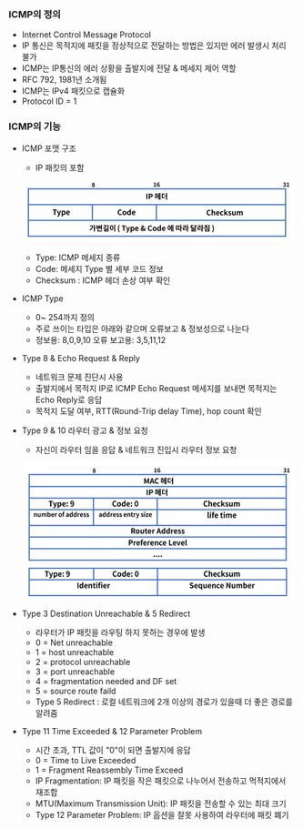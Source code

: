 ### ICMP의 정의

- Internet Control Message Protocol
- IP 통신은 목적지에 패킷을 정상적으로 전달하는 방법은 있지만 에러 발생시 처리 불가
- ICMP는 IP통신의 에러 상황을 출발지에 전달 & 메세지 제어 역할
- RFC 792, 1981년 소개됨
- ICMP는 IPv4 패킷으로 캡슐화
- Protocol ID = 1

### ICMP의 기능

- ICMP 포맷 구조

  - IP 패킷의 포함

  ![image-20201002104358463](images\image-20201002104358463.png)

  - Type: ICMP 메세지 종류
  - Code: 메세지 Type 별 세부 코드 정보
  - Checksum : ICMP 헤더 손상 여부 확인

- ICMP Type
  - 0~ 254까지 정의
  - 주로 쓰이는 타입은 아래와 같으며 오류보고 & 정보성으로 나눈다
  - 정보용: 8,0,9,10 오류 보고용: 3,5,11,12

- Type 8 & Echo Request & Reply
  - 네트워크 문제 진단시 사용
  - 출발지에서 목적지 IP로 ICMP Echo Request 메세지를 보내면 목적지는 Echo Reply로 응답
  - 목적지 도달 여부, RTT(Round-Trip delay Time), hop count 확인

- Type 9 & 10 라우터 광고 & 정보 요청

  - 자신이 라우터 임을 응답 & 네트워크 진입시 라우터 정보 요청

  ![image-20201002104755905](images\image-20201002104755905.png)

- Type 3 Destination Unreachable & 5 Redirect
  - 라우터가 IP 패킷을 라우팅 하지 못하는 경우에 발생
  - 0 = Net unreachable
  - 1 = host unreachable
  - 2 = protocol unreachable
  - 3 = port unreachable
  - 4 = fragmentation needed and DF set
  - 5 = source route faild
  - Type 5 Redirect : 로컬 네트워크에 2개 이상의 경로가 있을때 더 좋은 경로를 알려줌
- Type 11 Time Exceeded & 12 Parameter Problem
  - 시간 초과, TTL 값이 "0"이 되면 출발지에 응답
  - 0 = Time to Live Exceeded
  - 1 = Fragment Reassembly Time Exceed
  - IP Fragmentation: IP 패킷을 작은 패킷으로 나누어서 전송하고 먹적지에서 재조합
  - MTU(Maximum Transmission Unit): IP 패킷을 전송할 수 있는 최대 크기
  - Type 12 Parameter Problem: IP 옵션을 잘못 사용하여 라우터에 패킷 폐기

